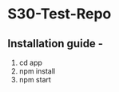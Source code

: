 # S30-Test-Repo
## Installation guide  - 
<ol>
  <li>cd app</li>
  <li>npm install</li>
  <li>npm start </li>
  </ol>
